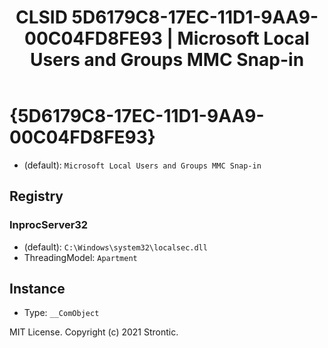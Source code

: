 ﻿---
title: "CLSID 5D6179C8-17EC-11D1-9AA9-00C04FD8FE93 | Microsoft Local Users and Groups MMC Snap-in"
excerpt: What is COM-Object CLSID 5D6179C8-17EC-11D1-9AA9-00C04FD8FE93?
---

# {5D6179C8-17EC-11D1-9AA9-00C04FD8FE93}

* (default): `Microsoft Local Users and Groups MMC Snap-in`

## Registry


### InprocServer32

* (default): `C:\Windows\system32\localsec.dll`
* ThreadingModel: `Apartment`

## Instance

* Type: `__ComObject`

MIT License. Copyright (c) 2021 Strontic.


